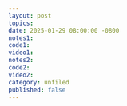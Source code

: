 ```yaml
---
layout: post
topics: 
date: 2025-01-29 08:00:00 -0800
notes1: 
code1: 
video1: 
notes2: 
code2: 
video2: 
category: unfiled
published: false
---
```

